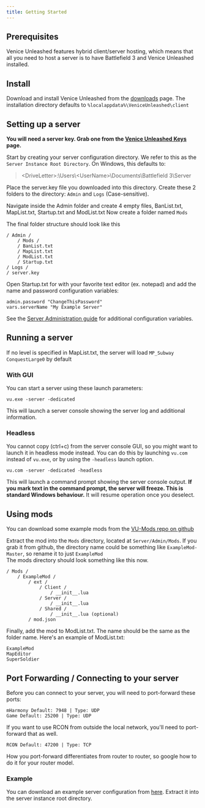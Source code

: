 ```yaml
---
title: Getting Started
---
```

## Prerequisites
Venice Unleashed features hybrid client/server hosting, which means that all you need to host a server is to have Battlefield 3 and Venice Unleashed installed.

## Install
Download and install Venice Unleashed from the [downloads](https://veniceunleashed.net/downloads) page.
The installation directory defaults to `%localappdata%\VeniceUnleashed\client`

## Setting up a server
__You will need a server key. Grab one from the [Venice Unleashed Keys](https://veniceunleashed.net) page.__

Start by creating your server configuration directory. We refer to this as the `Server Instance Root Directory`.
On Windows, this defaults to:

> \<DriveLetter\>:\\Users\\\<UserName\>\\Documents\\Battlefield 3\\Server

Place the server.key file you downloaded into this directory.
Create these 2 folders to the directory: `Admin` and `Logs` (Case-sensitive).

Navigate inside the Admin folder and create 4 empty files, BanList.txt, MapList.txt, Startup.txt and ModList.txt
Now create a folder named `Mods`

The final folder structure should look like this

    / Admin /
        / Mods /
        / BanList.txt
        / MapList.txt
        / ModList.txt
        / Startup.txt 
    / Logs /
    / server.key

Open Startup.txt for with your favorite text editor (ex. notepad) and add the name and password configuration variables: 

    admin.password "ChangeThisPassword"
    vars.serverName "My Example Server"

See the [Server Administration guide](#) for additional configuration variables.

## Running a server
If no level is specified in MapList.txt, the server will load `MP_Subway ConquestLarge0` by default

### With GUI
You can start a server using these launch parameters:

    vu.exe -server -dedicated

This will launch a server console showing the server log and additional information. 

### Headless
You cannot copy (ctrl+c) from the server console GUI, so you might want to launch it in headless mode instead.
You can do this by launching `vu.com` instead of `vu.exe`, or by using the `-headless` launch option.

    vu.com -server -dedicated -headless

This will launch a command prompt showing the server console output.
__If you mark text in the command prompt, the server will freeze. This is standard Windows behaviour.__
It will resume operation once you deselect.

## Using mods
You can download some example mods from the [VU-Mods repo on github](https://github.com/EmulatorNexus/VU-Mods/)

Extract the mod into the `Mods` directory, located at `Server/Admin/Mods`.
If you grab it from github, the directory name could be something like `ExampleMod-Master`, so rename it to just `ExampleMod`  
The mods directory should look something like this now.

    / Mods /
        / ExampleMod /
            / ext /
                / Client /
                    / __init__.lua
                / Server /
                    / __init__.lua
                / Shared /
                    / __init__.lua (optional)
            / mod.json
Finally, add the mod to ModList.txt. The name should be the same as the folder name.
Here's an example of ModList.txt:

    ExampleMod
    MapEditor
    SuperSoldier
    
## Port Forwarding / Connecting to your server
Before you can connect to your server, you will need to port-forward these ports:

    mHarmony Default: 7948 | Type: UDP
    Game Default: 25200 | Type: UDP

If you want to use RCON from outside the local network, you'll need to port-forward that as well.

    RCON Default: 47200 | Type: TCP
    
How you port-forward differentiates from router to router, so google how to do it for your router model.

### Example
You can download an example server configuration from [here](#). Extract it into the server instance root directory. 
